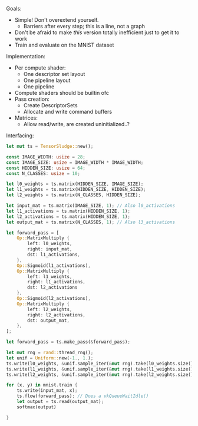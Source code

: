 Goals:
* Simple! Don't overextend yourself. 
    * Barriers after every step; this is a line, not a graph
* Don't be afraid to make _this_ version totally inefficient just to get it to work
* Train and evaluate on the MNIST dataset

Implementation:
* Per compute shader:
    * One descriptor set layout 
    * One pipeline layout
    * One pipeline 
* Compute shaders should be builtin ofc
* Pass creation:
    * Create DescriptorSets
    * Allocate and write command buffers
* Matrices:
    * Allow read/write, are created uninitialized..?

Interfacing:
```rust
let mut ts = TensorSludge::new();

const IMAGE_WIDTH: usize = 28;
const IMAGE_SIZE: usize = IMAGE_WIDTH * IMAGE_WIDTH;
const HIDDEN_SIZE: usize = 64;
const N_CLASSES: usize = 10;

let l0_weights = ts.matrix(HIDDEN_SIZE, IMAGE_SIZE);
let l1_weights = ts.matrix(HIDDEN_SIZE, HIDDEN_SIZE);
let l2_weights = ts.matrix(N_CLASSES, HIDDEN_SIZE);

let input_mat = ts.matrix(IMAGE_SIZE, 1); // Also l0_activations
let l1_activations = ts.matrix(HIDDEN_SIZE, 1);
let l2_activations = ts.matrix(HIDDEN_SIZE, 1);
let output_mat = ts.matrix(N_CLASSES, 1); // Also l3_activations

let forward_pass = [
    Op::MatrixMultiply {
        left: l0_weights,
        right: input_mat,
        dst: l1_activations,
    },
    Op::Sigmoid(l1_activations),
    Op::MatrixMultiply {
        left: l1_weights,
        right: l1_activations,
        dst: l2_activations
    },
    Op::Sigmoid(l2_activations),
    Op::MatrixMultiply {
        left: l2_weights,
        right: l2_activations,
        dst: output_mat,
    },
];

let forward_pass = ts.make_pass(&forward_pass);

let mut rng = rand::thread_rng();
let unif = Uniform::new(-1., 1.);
ts.write(l0_weights, &unif.sample_iter(&mut rng).take(l0_weights.size()).collect());
ts.write(l1_weights, &unif.sample_iter(&mut rng).take(l1_weights.size()).collect());
ts.write(l2_weights, &unif.sample_iter(&mut rng).take(l2_weights.size()).collect());

for (x, y) in mnist.train {
    ts.write(input_mat, x);
    ts.flow(forward_pass); // Does a vkQueueWaitIdle()
    let output = ts.read(output_mat);
    softmax(output)

}

```
